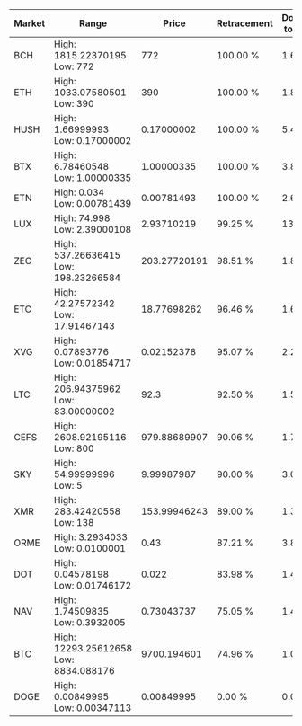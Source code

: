 | Market | Range | Price| Retracement | Doubles to 50% |
| --- | --- | --- | --- | --- |
| BCH | High: 1815.22370195<br />Low: 772 | 772 | 100.00 % | 1.68 |
| ETH | High: 1033.07580501<br />Low: 390 | 390 | 100.00 % | 1.82 |
| HUSH | High: 1.66999993<br />Low: 0.17000002 | 0.17000002 | 100.00 % | 5.41 |
| BTX | High: 6.78460548<br />Low: 1.00000335 | 1.00000335 | 100.00 % | 3.89 |
| ETN | High: 0.034<br />Low: 0.00781439 | 0.00781493 | 100.00 % | 2.68 |
| LUX | High: 74.998<br />Low: 2.39000108 | 2.93710219 | 99.25 % | 13.17 |
| ZEC | High: 537.26636415<br />Low: 198.23266584 | 203.27720191 | 98.51 % | 1.81 |
| ETC | High: 42.27572342<br />Low: 17.91467143 | 18.77698262 | 96.46 % | 1.60 |
| XVG | High: 0.07893776<br />Low: 0.01854717 | 0.02152378 | 95.07 % | 2.26 |
| LTC | High: 206.94375962<br />Low: 83.00000002 | 92.3 | 92.50 % | 1.57 |
| CEFS | High: 2608.92195116<br />Low: 800 | 979.88689907 | 90.06 % | 1.74 |
| SKY | High: 54.99999996<br />Low: 5 | 9.99987987 | 90.00 % | 3.00 |
| XMR | High: 283.42420558<br />Low: 138 | 153.99946243 | 89.00 % | 1.37 |
| ORME | High: 3.2934033<br />Low: 0.0100001 | 0.43 | 87.21 % | 3.84 |
| DOT | High: 0.04578198<br />Low: 0.01746172 | 0.022 | 83.98 % | 1.44 |
| NAV | High: 1.74509835<br />Low: 0.3932005 | 0.73043737 | 75.05 % | 1.46 |
| BTC | High: 12293.25612658<br />Low: 8834.088176 | 9700.194601 | 74.96 % | 1.09 |
| DOGE | High: 0.00849995<br />Low: 0.00347113 | 0.00849995 | 0.00 % | 0.00 |
